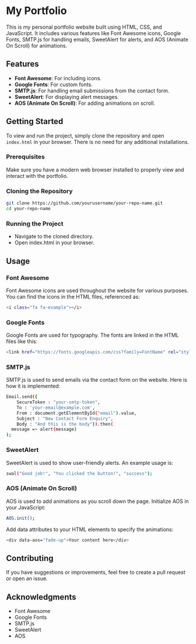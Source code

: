 # My Portfolio

This is my personal portfolio website built using HTML, CSS, and JavaScript. It includes various features like Font Awesome icons, Google Fonts, SMTP.js for handling emails, SweetAlert for alerts, and AOS (Animate On Scroll) for animations.

## Features

- **Font Awesome**: For including icons.
- **Google Fonts**: For custom fonts.
- **SMTP.js**: For handling email submissions from the contact form.
- **SweetAlert**: For displaying alert messages.
- **AOS (Animate On Scroll)**: For adding animations on scroll.

## Getting Started

To view and run the project, simply clone the repository and open `index.html` in your browser. There is no need for any additional installations.

### Prerequisites

Make sure you have a modern web browser installed to properly view and interact with the portfolio.

### Cloning the Repository

```bash
git clone https://github.com/yourusername/your-repo-name.git
cd your-repo-name
```
### Running the Project

- Navigate to the cloned directory.
- Open index.html in your browser.
  
## Usage

### Font Awesome
Font Awesome icons are used throughout the website for various purposes. You can find the icons in the HTML files, referenced as:

```bash
<i class="fa fa-example"></i>
```

### Google Fonts
Google Fonts are used for typography. The fonts are linked in the HTML files like this:

```bash
<link href="https://fonts.googleapis.com/css?family=FontName" rel="stylesheet">
```

### SMTP.js
SMTP.js is used to send emails via the contact form on the website. Here is how it is implemented:

```bash
Email.send({
    SecureToken : "your-smtp-token",
    To : 'your-email@example.com',
    From : document.getElementById("email").value,
    Subject : "New Contact Form Enquiry",
    Body : "And this is the body"}).then(
  message => alert(message)
);
```
### SweetAlert
SweetAlert is used to show user-friendly alerts. An example usage is:

```bash
swal("Good job!", "You clicked the button!", "success");
```

### AOS (Animate On Scroll)
AOS is used to add animations as you scroll down the page. Initialize AOS in your JavaScript:

```bash
AOS.init();
```

Add data attributes to your HTML elements to specify the animations:

```bash
<div data-aos="fade-up">Your content here</div>
```


## Contributing
If you have suggestions or improvements, feel free to create a pull request or open an issue.

## Acknowledgments
- Font Awesome
- Google Fonts
- SMTP.js
- SweetAlert
- AOS
